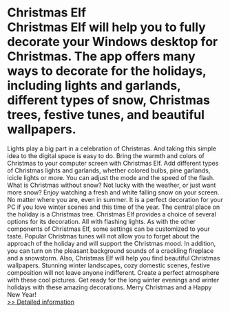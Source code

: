 # Christmas Elf<br />Christmas Elf will help you to fully decorate your Windows desktop for Christmas. The app offers many ways to decorate for the holidays, including lights and garlands, different types of snow, Christmas trees, festive tunes, and beautiful wallpapers.
Lights play a big part in a celebration of Christmas. And taking this simple idea to the digital space is easy to do. Bring the warmth and colors of Christmas to your computer screen with Christmas Elf. Add different types of Christmas lights and garlands, whether colored bulbs, pine garlands, icicle lights or more. You can adjust the mode and the speed of the flash.
What is Christmas without snow? Not lucky with the weather, or just want more snow? Enjoy watching a fresh and white falling snow on your screen. No matter where you are, even in summer. It is a perfect decoration for your PC if you love winter scenes and this time of the year.
The central place on the holiday is a Christmas tree. Christmas Elf provides a choice of several options for its decoration. All with flashing lights. As with the other components of Christmas Elf, some settings can be customized to your taste.
Popular Christmas tunes will not allow you to forget about the approach of the holiday and will support the Christmas mood. In addition, you can turn on the pleasant background sounds of a crackling fireplace and a snowstorm.
Also, Christmas Elf will help you find beautiful Christmas wallpapers. Stunning winter landscapes, cozy domestic scenes, festive composition will not leave anyone indifferent. Create a perfect atmosphere with these cool pictures.
Get ready for the long winter evenings and winter holidays with these amazing decorations.
Merry Christmas and a Happy New Year!<br />[>> Detailed information](https://secure.shareit.com/shareit/product.html?productid=300876262&affiliateid=200057808)